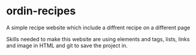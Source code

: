 # ordin-recipes

A simple recipe website which include a diffrent recipe on a different page

Skills needed to make this website are using elements and tags, lists, links and image in HTML and git to save the project in.

